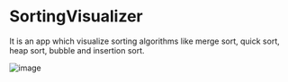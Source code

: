 # SortingVisualizer
It is an app which visualize sorting algorithms like merge sort, quick sort, heap sort, bubble and insertion sort.

![image](https://user-images.githubusercontent.com/72906066/204716680-2ff0133e-3bd5-4111-bcd8-dbd0aac3b979.png)


